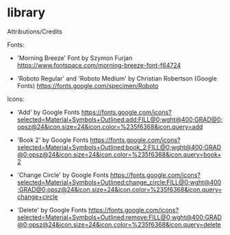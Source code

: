 # library
Attributions/Credits

Fonts:
- 'Morning Breeze' Font by Szymon Furjan
https://www.fontspace.com/morning-breeze-font-f64724

- 'Roboto Regular' and 'Roboto Medium' by Christian Robertson (Google Fonts)
https://fonts.google.com/specimen/Roboto

Icons:
- 'Add' by Google Fonts
https://fonts.google.com/icons?selected=Material+Symbols+Outlined:add:FILL@0;wght@400;GRAD@0;opsz@24&icon.size=24&icon.color=%235f6368&icon.query=add

- 'Book 2' by Google Fonts
https://fonts.google.com/icons?selected=Material+Symbols+Outlined:book_2:FILL@0;wght@400;GRAD@0;opsz@24&icon.size=24&icon.color=%235f6368&icon.query=book+2

- 'Change Circle' by Google Fonts
https://fonts.google.com/icons?selected=Material+Symbols+Outlined:change_circle:FILL@0;wght@400;GRAD@0;opsz@24&icon.size=24&icon.color=%235f6368&icon.query=change+circle

- 'Delete' by Google Fonts
https://fonts.google.com/icons?selected=Material+Symbols+Outlined:remove:FILL@0;wght@400;GRAD@0;opsz@24&icon.size=24&icon.color=%235f6368&icon.query=delete